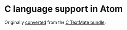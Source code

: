 # C language support in Atom

Originally [converted](http://atom.io/docs/latest/converting-a-text-mate-bundle)
from the [C TextMate bundle](https://github.com/textmate/c.tmbundle).
